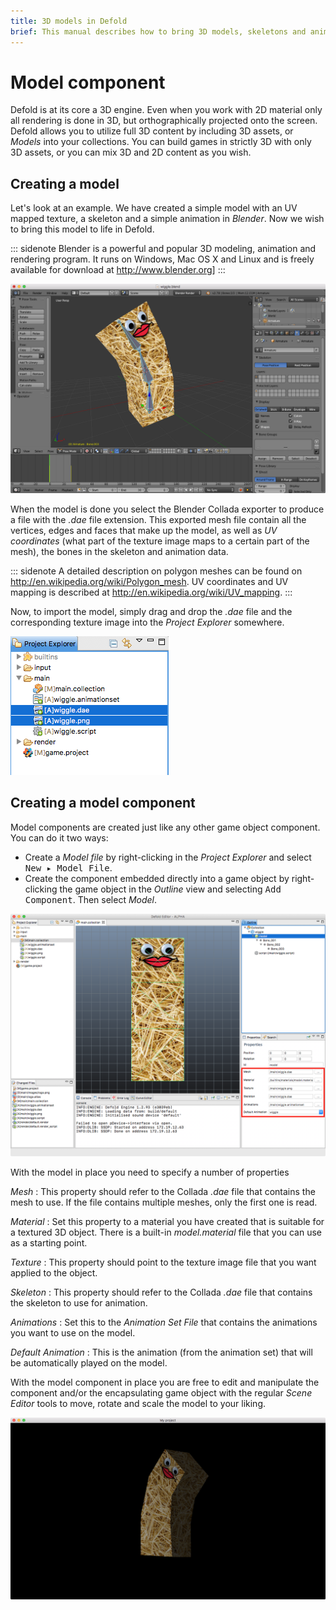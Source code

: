 ```yaml
---
title: 3D models in Defold
brief: This manual describes how to bring 3D models, skeletons and animations into your game.
---
```


# Model component

Defold is at its core a 3D engine. Even when you work with 2D material only all rendering is done in 3D, but orthographically projected onto the screen.  Defold allows you to utilize full 3D content by including 3D assets, or _Models_ into your collections. You can build games in strictly 3D with only 3D assets, or you can mix 3D and 2D content as you wish.

## Creating a model

Let's look at an example. We have created a simple model with an UV mapped texture, a skeleton and a simple animation in _Blender_. Now we wish to bring this model to life in Defold.

::: sidenote
Blender is a powerful and popular 3D modeling, animation and rendering program. It runs on Windows, Mac OS X and Linux and is freely available for download at http://www.blender.org]
:::

![Model in Blender](images/model/blender.png)

When the model is done you select the Blender Collada exporter to produce a file with the *.dae* file extension. This exported mesh file contain all the vertices, edges and faces that make up the model, as well as _UV coordinates_ (what part of the texture image maps to a certain part of the mesh), the bones in the skeleton and animation data.

::: sidenote
A detailed description on polygon meshes can be found on http://en.wikipedia.org/wiki/Polygon_mesh. UV coordinates and UV mapping is described at http://en.wikipedia.org/wiki/UV_mapping.
:::

Now, to import the model, simply drag and drop the *.dae* file and the corresponding texture image into the *Project Explorer* somewhere.

![Imported model assets](images/model/imported_assets.png)

## Creating a model component

Model components are created just like any other game object component. You can do it two ways:

- Create a *Model file* by right-clicking in the *Project Explorer* and select <kbd>New ▸ Model File</kbd>.
- Create the component embedded directly into a game object by right-clicking the game object in the *Outline* view and selecting <kbd>Add Component</kbd>. Then select *Model*.

![Model in game object](images/model/model.png)

With the model in place you need to specify a number of properties

*Mesh*
: This property should refer to the Collada *.dae* file that contains the mesh to use. If the file contains multiple meshes, only the first one is read.

*Material*
: Set this property to a material you have created that is suitable for a textured 3D object. There is a built-in *model.material* file that you can use as a starting point.

*Texture*
: This property should point to the texture image file that you want applied to the object.

*Skeleton*
: This property should refer to the Collada *.dae* file that contains the skeleton to use for animation.

*Animations*
: Set this to the *Animation Set File* that contains the animations you want to use on the model.

*Default Animation*
: This is the animation (from the animation set) that will be automatically played on the model.


With the model component in place you are free to edit and manipulate the component and/or the encapsulating game object with the regular *Scene Editor* tools to move, rotate and scale the model to your liking.

![Wiggler ingame](images/model/ingame.png)


